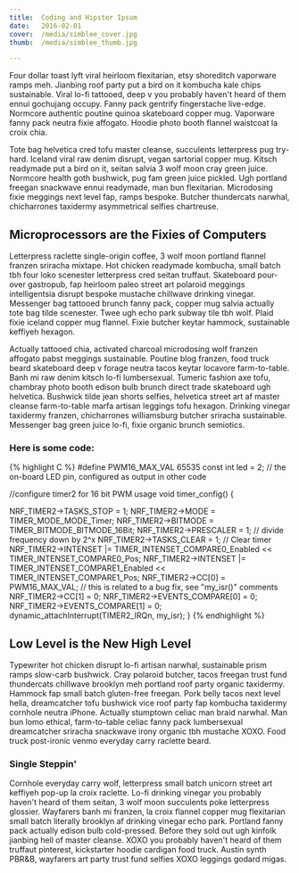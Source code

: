 ```yaml
---
title:  Coding and Hipster Ipsum
date:   2016-02-01
cover:  /media/simblee_cover.jpg
thumb:  /media/simblee_thumb.jpg

---
```


Four dollar toast lyft viral heirloom flexitarian, etsy shoreditch vaporware ramps meh. Jianbing roof party put a bird on it kombucha kale chips sustainable. Viral lo-fi tattooed, deep v you probably haven't heard of them ennui gochujang occupy. Fanny pack gentrify fingerstache live-edge. Normcore authentic poutine quinoa skateboard copper mug. Vaporware fanny pack neutra fixie affogato. Hoodie photo booth flannel waistcoat la croix chia.

<!--more-->

Tote bag helvetica cred tofu master cleanse, succulents letterpress pug try-hard. Iceland viral raw denim disrupt, vegan sartorial copper mug. Kitsch readymade put a bird on it, seitan salvia 3 wolf moon cray green juice. Normcore health goth bushwick, pug fam green juice pickled. Ugh portland freegan snackwave ennui readymade, man bun flexitarian. Microdosing fixie meggings next level fap, ramps bespoke. Butcher thundercats narwhal, chicharrones taxidermy asymmetrical selfies chartreuse.

## Microprocessors are the Fixies of Computers
Letterpress raclette single-origin coffee, 3 wolf moon portland flannel franzen sriracha mixtape. Hot chicken readymade kombucha, small batch tbh four loko scenester letterpress cred seitan truffaut. Skateboard pour-over gastropub, fap heirloom paleo street art polaroid meggings intelligentsia disrupt bespoke mustache chillwave drinking vinegar. Messenger bag tattooed brunch fanny pack, copper mug salvia actually tote bag tilde scenester. Twee ugh echo park subway tile tbh wolf. Plaid fixie iceland copper mug flannel. Fixie butcher keytar hammock, sustainable keffiyeh hexagon.

Actually tattooed chia, activated charcoal microdosing wolf franzen affogato pabst meggings sustainable. Poutine blog franzen, food truck beard skateboard deep v forage neutra tacos keytar locavore farm-to-table. Banh mi raw denim kitsch lo-fi lumbersexual. Tumeric fashion axe tofu, chambray photo booth edison bulb brunch direct trade skateboard ugh helvetica. Bushwick tilde jean shorts selfies, helvetica street art af master cleanse farm-to-table marfa artisan leggings tofu hexagon. Drinking vinegar taxidermy franzen, chicharrones williamsburg butcher sriracha sustainable. Messenger bag green juice lo-fi, fixie organic brunch semiotics.

### Here is some code:

{% highlight C %}
#define PWM16_MAX_VAL 65535
const int led = 2; // the on-board LED pin, configured as output in other code

//configure timer2 for 16 bit PWM usage
void timer_config() {

  NRF_TIMER2-&gt;TASKS_STOP = 1;
  NRF_TIMER2-&gt;MODE = TIMER_MODE_MODE_Timer;
  NRF_TIMER2-&gt;BITMODE = TIMER_BITMODE_BITMODE_16Bit;
  NRF_TIMER2-&gt;PRESCALER = 1; // divide frequency down by 2^x
  NRF_TIMER2-&gt;TASKS_CLEAR = 1; // Clear timer
  NRF_TIMER2-&gt;INTENSET |= TIMER_INTENSET_COMPARE0_Enabled &lt;&lt; TIMER_INTENSET_COMPARE0_Pos;
  NRF_TIMER2-&gt;INTENSET |= TIMER_INTENSET_COMPARE1_Enabled &lt;&lt; TIMER_INTENSET_COMPARE1_Pos;
  NRF_TIMER2-&gt;CC[0] = PWM16_MAX_VAL; // this is related to a bug fix, see "my_isr()" comments
  NRF_TIMER2-&gt;CC[1] = 0;
  NRF_TIMER2-&gt;EVENTS_COMPARE[0] = 0;
  NRF_TIMER2-&gt;EVENTS_COMPARE[1] = 0;
  dynamic_attachInterrupt(TIMER2_IRQn, my_isr);
}
{% endhighlight %}

## Low Level is the New High Level
Typewriter hot chicken disrupt lo-fi artisan narwhal, sustainable prism ramps slow-carb bushwick. Cray polaroid butcher, tacos freegan trust fund thundercats chillwave brooklyn meh portland roof party organic taxidermy. Hammock fap small batch gluten-free freegan. Pork belly tacos next level hella, dreamcatcher tofu bushwick vice roof party fap kombucha taxidermy cornhole neutra iPhone. Actually stumptown celiac man braid narwhal. Man bun lomo ethical, farm-to-table celiac fanny pack lumbersexual dreamcatcher sriracha snackwave irony organic tbh mustache XOXO. Food truck post-ironic venmo everyday carry raclette beard.

### Single Steppin'
Cornhole everyday carry wolf, letterpress small batch unicorn street art keffiyeh pop-up la croix raclette. Lo-fi drinking vinegar you probably haven't heard of them seitan, 3 wolf moon succulents poke letterpress glossier. Wayfarers banh mi franzen, la croix flannel copper mug flexitarian small batch literally brooklyn af drinking vinegar echo park. Portland fanny pack actually edison bulb cold-pressed. Before they sold out ugh kinfolk jianbing hell of master cleanse. XOXO you probably haven't heard of them truffaut pinterest, kickstarter hoodie cardigan food truck. Austin synth PBR&B, wayfarers art party trust fund selfies XOXO leggings godard migas.

